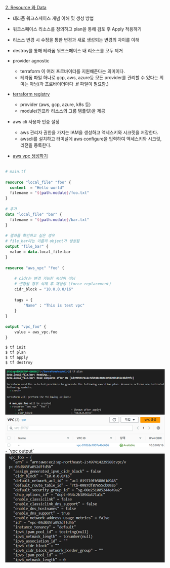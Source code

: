 [2. Resource 와 Data]()

- 테라폼 워크스페이스 개념 이해 및 생성 방법
- 워크스페이스 리소스를 정의하고 plan을 통해 검토 후 Apply 적용하기
- 리소스 변경 시 수정을 통한 변경과 새로 생성되는 변경의 차이를 이해
- destroy를 통해 테라폼 워크스페이스 내 리소스를 모두 제거


- provider agnostic
  - terraform 이 여러 프로바이더를 지원해준다는 의미이다.
  - 테라폼 파일 하나로 gcp, aws, azure등 모든 provider를 관리할 수 있다는 의미는 아님(각 프로바이더마다 .tf 파일이 필요함.)


- [terraform registry](https://registry.terraform.io/)
    - provider (aws, gcp, azure, k8s 등)
    - module(인프라 리소스의 그룹 템플릿)을 제공

- aws cli 사용자 인증 설정 
  - aws 관리자 권한을 가지는 IAM을 생성하고 액세스키와 시크릿을 저장한다.
  - awscli를 설치하고 터미널에 aws configure을 입력하여 액세스키와 시크릿, 리전을 등록한다.

- [aws vpc 생성하기](../code/1-2/main.tf)
  
```terraform

# main.tf

resource "local_file" "foo" {
  content  = "Hello world"
  filename = "${path.module}/foo.txt"
}

# 추가
data "local_file" "bar" {
  filename = "${path.module}/bar.txt"
}

# 결과를 확인하고 싶은 경우
# file_bar라는 이름의 object가 생성됨
output "file_bar" {
  value = data.local_file.bar
}

resource "aws_vpc" "foo" {

    # cidr는 변경 가능한 속성이 아님
    # 변경될 경우 삭제 후 재생성 (force replacement)
    cidr_block = "10.0.0.0/16"

    tags = {
        "Name" : "This is test vpc" 
    }
}

output "vpc_foo" {
    value = aws_vpc.foo
}
```

```
$ tf init
$ tf plan
$ tf apply
$ tf destroy
```

<img src="./../images/6.png">
<img src="./../images/7.png">
- `vpc output`
<img src="./../images/8.png">

